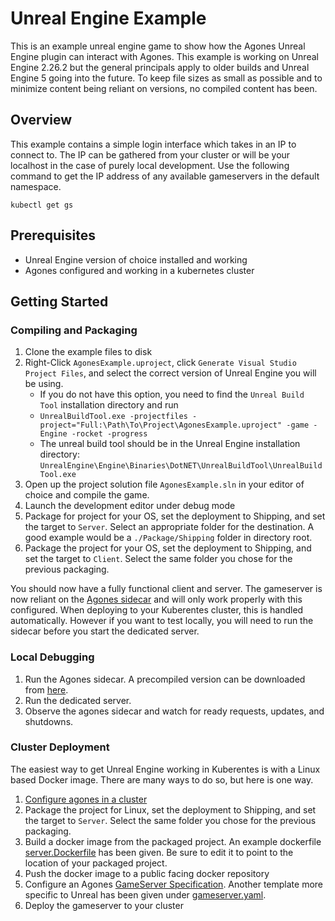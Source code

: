 # Unreal Engine Example
This is an example unreal engine game to show how the Agones Unreal Engine plugin can interact with Agones. This example is working on Unreal Engine 2.26.2 but the general principals apply to older builds and Unreal Engine 5 going into the future. To keep file sizes as small as possible and to minimize content being reliant on versions, no compiled content has been.

## Overview
This example contains a simple login interface which takes in an IP to connect to. The IP can be gathered from your cluster or will be your localhost in the case of purely local development. Use the following command to get the IP address of any available gameservers in the default namespace.

```
kubectl get gs
```

## Prerequisites
- Unreal Engine version of choice installed and working
- Agones configured and working in a kubernetes cluster

## Getting Started
### Compiling and Packaging
1. Clone the example files to disk
2. Right-Click `AgonesExample.uproject`, click `Generate Visual Studio Project Files`, and select the correct version of Unreal Engine you will be using. 
	- If you do not have this option, you need to find the `Unreal Build Tool` installation directory and run
	- `UnrealBuildTool.exe -projectfiles -project="Full:\Path\To\Project\AgonesExample.uproject" -game -Engine -rocket -progress`
	- The unreal build tool should be in the Unreal Engine installation directory: `UnrealEngine\Engine\Binaries\DotNET\UnrealBuildTool\UnrealBuildTool.exe`
3. Open up the project solution file `AgonesExample.sln` in your editor of choice and compile the game.
4. Launch the development editor under debug mode
5. Package for project for your OS, set the deployment to Shipping, and set the target to `Server`. Select an appropriate folder for the destination. A good example would be a `./Package/Shipping` folder in directory root.
6. Package the project for your OS, set the deployment to Shipping, and set the target to `Client`. Select the same folder you chose for the previous packaging.

You should now have a fully functional client and server. The gameserver is now reliant on the [Agones sidecar](https://agones.dev/site/docs/guides/client-sdks/local/) and will only work properly with this configured. When deploying to your Kuberentes cluster, this is handled automatically. However if you want to test locally, you will need to run the sidecar before you start the dedicated server.

### Local Debugging
1. Run the Agones sidecar. A precompiled version can be downloaded from [here](https://agones.dev/site/docs/guides/client-sdks/local/). 
2. Run the dedicated server.
3. Observe the agones sidecar and watch for ready requests, updates, and shutdowns.
### Cluster Deployment
The easiest way to get Unreal Engine working in Kuberentes is with a Linux based Docker image. There are many ways to do so, but here is one way.
1. [Configure agones in a cluster](https://agones.dev/site/docs/installation/install-agones/helm/)
2. Package the project for Linux, set the deployment to Shipping, and set the target to `Server`. Select the same folder you chose for the previous packaging.
3. Build a docker image from the packaged project. An example dockerfile [server.Dockerfile](server.Dockerfile) has been given. Be sure to edit it to point to the location of your packaged project.
4. Push the docker image to a public facing docker repository
5. Configure an Agones [GameServer Specification](https://agones.dev/site/docs/reference/gameserver/). Another template more specific to Unreal has been given under [gameserver.yaml](gameserver.yaml).
6. Deploy the gameserver to your cluster

